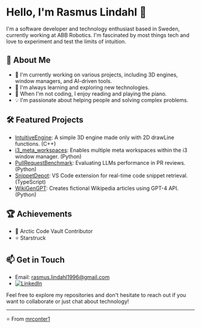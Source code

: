 # Hello, I'm Rasmus Lindahl 👋

I'm a software developer and technology enthusiast based in Sweden, currently working at ABB Robotics. I'm fascinated by most things tech and love to experiment and test the limits of intuition.

## 🚀 About Me

- 🔭 I'm currently working on various projects, including 3D engines, window managers, and AI-driven tools.
- 🌱 I'm always learning and exploring new technologies.
- 🎹 When I'm not coding, I enjoy reading and playing the piano.
- 💡 I'm passionate about helping people and solving complex problems.

## 🛠 Featured Projects

- [IntuitiveEngine](https://github.com/mrconter1/IntuitiveEngine): A simple 3D engine made only with 2D drawLine functions. (C++)
- [i3_meta_workspaces](https://github.com/mrconter1/i3_meta_workspaces): Enables multiple meta workspaces within the i3 window manager. (Python)
- [PullRequestBenchmark](https://github.com/mrconter1/PullRequestBenchmark): Evaluating LLMs performance in PR reviews. (Python)
- [SnippetDepot](https://github.com/mrconter1/SnippetDepot): VS Code extension for real-time code snippet retrieval. (TypeScript)
- [WikiGenGPT](https://github.com/mrconter1/WikiGenGPT): Creates fictional Wikipedia articles using GPT-4 API. (Python)

## 🏆 Achievements

- 🏅 Arctic Code Vault Contributor
- ⭐ Starstruck

## 📫 Get in Touch

- Email: rasmus.lindahl1996@gmail.com
- [![LinkedIn](https://img.shields.io/badge/-LinkedIn-0077B5?style=flat&logo=Linkedin&logoColor=white)](https://www.linkedin.com/in/rasmus-lindahl-6501371ba/)

Feel free to explore my repositories and don't hesitate to reach out if you want to collaborate or just chat about technology!

---

⭐️ From [mrconter1](https://github.com/mrconter1)
